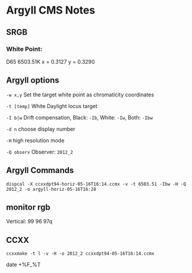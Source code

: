 # Argyll CMS Notes

## SRGB

### White Point:
D65
6503.51K
x = 0.3127
y = 0.3290

## Argyll options

```-w x,y``` 
Set the target white point as chromaticity coordinates

```-t [temp]``` White Daylight locus target

```-I b|w```
Drift compensation, Black: ```-Ib```, White: ```-Iw```, Both: ```-Ibw```

```-d n``` choose display number

```-H``` high resolution mode

```-Q observ``` Observer: ```2012_2``` 

## Argyll Commands

```
dispcal -X ccxxdpt94-horiz-05-16T16:14.ccmx -v -t 6503.51 -Ibw -H -Q 2012_2 -o argyll-horiz-05-16T16:28
```

## monitor rgb
Vertical: 99 96 97q




## CCXX

```
ccxxmake -t l -v -H -o 2012_2 ccxxdpt94-05-16T16:14.ccmx
```

date +%F_%T   